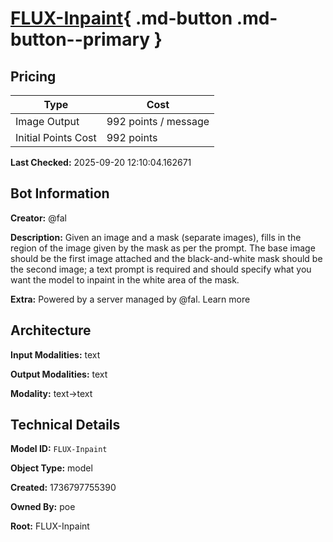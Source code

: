 # [FLUX-Inpaint](https://poe.com/FLUX-Inpaint){ .md-button .md-button--primary }

## Pricing

| Type | Cost |
|------|------|
| Image Output | 992 points / message |
| Initial Points Cost | 992 points |

**Last Checked:** 2025-09-20 12:10:04.162671


## Bot Information

**Creator:** @fal

**Description:** Given an image and a mask (separate images), fills in the region of the image given by the mask as per the prompt. The base image should be the first image attached and the black-and-white mask should be the second image; a text prompt is required and should specify what you want the model to inpaint in the white area of the mask.

**Extra:** Powered by a server managed by @fal. Learn more


## Architecture

**Input Modalities:** text

**Output Modalities:** text

**Modality:** text->text


## Technical Details

**Model ID:** `FLUX-Inpaint`

**Object Type:** model

**Created:** 1736797755390

**Owned By:** poe

**Root:** FLUX-Inpaint
